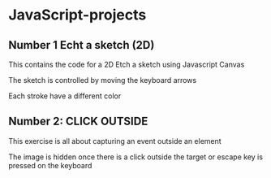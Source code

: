 # JavaScript-projects


## Number 1 Echt a sketch (2D)
<p>This contains the code for a 2D Etch a sketch using Javascript Canvas  </p>
<p>The sketch is controlled by moving the keyboard arrows </p>
<p>Each stroke have a different color </p>


## Number 2: CLICK OUTSIDE
<p>This exercise is all about capturing an event outside an element </p>
<p>The image is hidden once there is a click outside the target or escape key is pressed on the keyboard</p>
